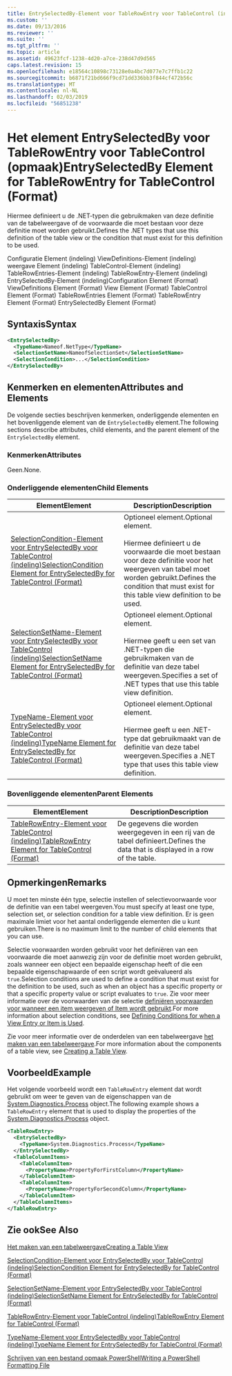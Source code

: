 ```yaml
---
title: EntrySelectedBy-Element voor TableRowEntry voor TableControl (indeling) | Microsoft Docs
ms.custom: ''
ms.date: 09/13/2016
ms.reviewer: ''
ms.suite: ''
ms.tgt_pltfrm: ''
ms.topic: article
ms.assetid: 49623fcf-1238-4d20-a7ce-238d47d9d565
caps.latest.revision: 15
ms.openlocfilehash: e18564c10898c73128e0a4bc7d077e7c7ffb1c22
ms.sourcegitcommit: b6871f21bd666f9cd71dd336bb3f844cf472b56c
ms.translationtype: MT
ms.contentlocale: nl-NL
ms.lasthandoff: 02/03/2019
ms.locfileid: "56851238"
---
```

# <a name="entryselectedby-element-for-tablerowentry--for-tablecontrol-format"></a><span data-ttu-id="f9df2-102">Het element EntrySelectedBy voor TableRowEntry voor TableControl (opmaak)</span><span class="sxs-lookup"><span data-stu-id="f9df2-102">EntrySelectedBy Element for TableRowEntry  for TableControl (Format)</span></span>

<span data-ttu-id="f9df2-103">Hiermee definieert u de .NET-typen die gebruikmaken van deze definitie van de tabelweergave of de voorwaarde die moet bestaan voor deze definitie moet worden gebruikt.</span><span class="sxs-lookup"><span data-stu-id="f9df2-103">Defines the .NET types that use this definition of the table view or the condition that must exist for this definition to be used.</span></span>

<span data-ttu-id="f9df2-104">Configuratie Element (indeling) ViewDefinitions-Element (indeling) weergave Element (indeling) TableControl-Element (indeling) TableRowEntries-Element (indeling) TableRowEntry-Element (indeling) EntrySelectedBy-Element (indeling)</span><span class="sxs-lookup"><span data-stu-id="f9df2-104">Configuration Element (Format) ViewDefinitions Element (Format) View Element (Format) TableControl Element (Format) TableRowEntries Element (Format) TableRowEntry Element (Format) EntrySelectedBy Element (Format)</span></span>

## <a name="syntax"></a><span data-ttu-id="f9df2-105">Syntaxis</span><span class="sxs-lookup"><span data-stu-id="f9df2-105">Syntax</span></span>

```xml
<EntrySelectedBy>
  <TypeName>Nameof.NetType</TypeName>
  <SelectionSetName>NameofSelectionSet</SelectionSetName>
  <SelectionCondition>...</SelectionCondition>
</EntrySelectedBy>
```

## <a name="attributes-and-elements"></a><span data-ttu-id="f9df2-106">Kenmerken en elementen</span><span class="sxs-lookup"><span data-stu-id="f9df2-106">Attributes and Elements</span></span>

<span data-ttu-id="f9df2-107">De volgende secties beschrijven kenmerken, onderliggende elementen en het bovenliggende element van de `EntrySelectedBy` element.</span><span class="sxs-lookup"><span data-stu-id="f9df2-107">The following sections describe attributes, child elements, and the parent element of the `EntrySelectedBy` element.</span></span>

### <a name="attributes"></a><span data-ttu-id="f9df2-108">Kenmerken</span><span class="sxs-lookup"><span data-stu-id="f9df2-108">Attributes</span></span>

<span data-ttu-id="f9df2-109">Geen.</span><span class="sxs-lookup"><span data-stu-id="f9df2-109">None.</span></span>

### <a name="child-elements"></a><span data-ttu-id="f9df2-110">Onderliggende elementen</span><span class="sxs-lookup"><span data-stu-id="f9df2-110">Child Elements</span></span>

|<span data-ttu-id="f9df2-111">Element</span><span class="sxs-lookup"><span data-stu-id="f9df2-111">Element</span></span>|<span data-ttu-id="f9df2-112">Description</span><span class="sxs-lookup"><span data-stu-id="f9df2-112">Description</span></span>|
|-------------|-----------------|
|[<span data-ttu-id="f9df2-113">SelectionCondition-Element voor EntrySelectedBy voor TableControl (indeling)</span><span class="sxs-lookup"><span data-stu-id="f9df2-113">SelectionCondition Element for EntrySelectedBy for TableControl (Format)</span></span>](./selectioncondition-element-for-entryselectedby-for-tablecontrol-format.md)|<span data-ttu-id="f9df2-114">Optioneel element.</span><span class="sxs-lookup"><span data-stu-id="f9df2-114">Optional element.</span></span><br /><br /> <span data-ttu-id="f9df2-115">Hiermee definieert u de voorwaarde die moet bestaan voor deze definitie voor het weergeven van tabel moet worden gebruikt.</span><span class="sxs-lookup"><span data-stu-id="f9df2-115">Defines the condition that must exist for this table view definition to be used.</span></span>|
|[<span data-ttu-id="f9df2-116">SelectionSetName-Element voor EntrySelectedBy voor TableControl (indeling)</span><span class="sxs-lookup"><span data-stu-id="f9df2-116">SelectionSetName Element for EntrySelectedBy for TableControl (Format)</span></span>](./selectionsetname-element-for-entryselectedby-for-tablecontrol-format.md)|<span data-ttu-id="f9df2-117">Optioneel element.</span><span class="sxs-lookup"><span data-stu-id="f9df2-117">Optional element.</span></span><br /><br /> <span data-ttu-id="f9df2-118">Hiermee geeft u een set van .NET-typen die gebruikmaken van de definitie van deze tabel weergeven.</span><span class="sxs-lookup"><span data-stu-id="f9df2-118">Specifies a set of .NET types that use this table view definition.</span></span>|
|[<span data-ttu-id="f9df2-119">TypeName-Element voor EntrySelectedBy voor TableControl (indeling)</span><span class="sxs-lookup"><span data-stu-id="f9df2-119">TypeName Element for EntrySelectedBy for TableControl (Format)</span></span>](./typename-element-for-entryselectedby-for-tablecontrol-format.md)|<span data-ttu-id="f9df2-120">Optioneel element.</span><span class="sxs-lookup"><span data-stu-id="f9df2-120">Optional element.</span></span><br /><br /> <span data-ttu-id="f9df2-121">Hiermee geeft u een .NET-type dat gebruikmaakt van de definitie van deze tabel weergeven.</span><span class="sxs-lookup"><span data-stu-id="f9df2-121">Specifies a .NET type that uses this table view definition.</span></span>|

### <a name="parent-elements"></a><span data-ttu-id="f9df2-122">Bovenliggende elementen</span><span class="sxs-lookup"><span data-stu-id="f9df2-122">Parent Elements</span></span>

|<span data-ttu-id="f9df2-123">Element</span><span class="sxs-lookup"><span data-stu-id="f9df2-123">Element</span></span>|<span data-ttu-id="f9df2-124">Description</span><span class="sxs-lookup"><span data-stu-id="f9df2-124">Description</span></span>|
|-------------|-----------------|
|[<span data-ttu-id="f9df2-125">TableRowEntry-Element voor TableControl (indeling)</span><span class="sxs-lookup"><span data-stu-id="f9df2-125">TableRowEntry Element for TableControl (Format)</span></span>](./tablerowentry-element-for-tablerowentroes-for-tablecontrol-format.md)|<span data-ttu-id="f9df2-126">De gegevens die worden weergegeven in een rij van de tabel definieert.</span><span class="sxs-lookup"><span data-stu-id="f9df2-126">Defines the data that is displayed in a row of the table.</span></span>|

## <a name="remarks"></a><span data-ttu-id="f9df2-127">Opmerkingen</span><span class="sxs-lookup"><span data-stu-id="f9df2-127">Remarks</span></span>

<span data-ttu-id="f9df2-128">U moet ten minste één type, selectie instellen of selectievoorwaarde voor de definitie van een tabel weergeven.</span><span class="sxs-lookup"><span data-stu-id="f9df2-128">You must specify at least one type, selection set, or selection condition for a table view definition.</span></span> <span data-ttu-id="f9df2-129">Er is geen maximale limiet voor het aantal onderliggende elementen die u kunt gebruiken.</span><span class="sxs-lookup"><span data-stu-id="f9df2-129">There is no maximum limit to the number of child elements that you can use.</span></span>

<span data-ttu-id="f9df2-130">Selectie voorwaarden worden gebruikt voor het definiëren van een voorwaarde die moet aanwezig zijn voor de definitie moet worden gebruikt, zoals wanneer een object een bepaalde eigenschap heeft of die een bepaalde eigenschapwaarde of een script wordt geëvalueerd als `true`.</span><span class="sxs-lookup"><span data-stu-id="f9df2-130">Selection conditions are used to define a condition that must exist for the definition to be used, such as when an object has a specific property or that a specific property value or script evaluates to `true`.</span></span> <span data-ttu-id="f9df2-131">Zie voor meer informatie over de voorwaarden van de selectie [definiëren voorwaarden voor wanneer een item weergeven of Item wordt gebruikt](./defining-conditions-for-displaying-data.md).</span><span class="sxs-lookup"><span data-stu-id="f9df2-131">For more information about selection conditions, see [Defining Conditions for when a View Entry or Item is Used](./defining-conditions-for-displaying-data.md).</span></span>

<span data-ttu-id="f9df2-132">Zie voor meer informatie over de onderdelen van een tabelweergave [het maken van een tabelweergave](./creating-a-table-view.md).</span><span class="sxs-lookup"><span data-stu-id="f9df2-132">For more information about the components of a table view, see [Creating a Table View](./creating-a-table-view.md).</span></span>

## <a name="example"></a><span data-ttu-id="f9df2-133">Voorbeeld</span><span class="sxs-lookup"><span data-stu-id="f9df2-133">Example</span></span>

<span data-ttu-id="f9df2-134">Het volgende voorbeeld wordt een `TableRowEntry` element dat wordt gebruikt om weer te geven van de eigenschappen van de [System.Diagnostics.Process](/dotnet/api/System.Diagnostics.Process) object.</span><span class="sxs-lookup"><span data-stu-id="f9df2-134">The following example shows a `TableRowEntry` element that is used to display the properties of the [System.Diagnostics.Process](/dotnet/api/System.Diagnostics.Process) object.</span></span>

```xml
<TableRowEntry>
  <EntrySelectedBy>
    <TypeName>System.Diagnostics.Process</TypeName>
  </EntrySelectedBy>
  <TableColumnItems>
    <TableColumnItem>
      <PropertyName>PropertyForFirstColumn</PropertyName>
    </TableColumnItem>
    <TableColumnItem>
      <PropertyName>PropertyForSecondColumn</PropertyName>
    </TableColumnItem>
  </TableColumnItems>
</TableRowEntry>
```

## <a name="see-also"></a><span data-ttu-id="f9df2-135">Zie ook</span><span class="sxs-lookup"><span data-stu-id="f9df2-135">See Also</span></span>

[<span data-ttu-id="f9df2-136">Het maken van een tabelweergave</span><span class="sxs-lookup"><span data-stu-id="f9df2-136">Creating a Table View</span></span>](./creating-a-table-view.md)

[<span data-ttu-id="f9df2-137">SelectionCondition-Element voor EntrySelectedBy voor TableControl (indeling)</span><span class="sxs-lookup"><span data-stu-id="f9df2-137">SelectionCondition Element for EntrySelectedBy for TableControl (Format)</span></span>](./selectioncondition-element-for-entryselectedby-for-tablecontrol-format.md)

[<span data-ttu-id="f9df2-138">SelectionSetName-Element voor EntrySelectedBy voor TableControl (indeling)</span><span class="sxs-lookup"><span data-stu-id="f9df2-138">SelectionSetName Element for EntrySelectedBy for TableControl (Format)</span></span>](./selectionsetname-element-for-entryselectedby-for-tablecontrol-format.md)

[<span data-ttu-id="f9df2-139">TableRowEntry-Element voor TableControl (indeling)</span><span class="sxs-lookup"><span data-stu-id="f9df2-139">TableRowEntry Element for TableControl (Format)</span></span>](./tablerowentry-element-for-tablerowentroes-for-tablecontrol-format.md)

[<span data-ttu-id="f9df2-140">TypeName-Element voor EntrySelectedBy voor TableControl (indeling)</span><span class="sxs-lookup"><span data-stu-id="f9df2-140">TypeName Element for EntrySelectedBy for TableControl (Format)</span></span>](./typename-element-for-entryselectedby-for-tablecontrol-format.md)

[<span data-ttu-id="f9df2-141">Schrijven van een bestand opmaak PowerShell</span><span class="sxs-lookup"><span data-stu-id="f9df2-141">Writing a PowerShell Formatting File</span></span>](./writing-a-powershell-formatting-file.md)
